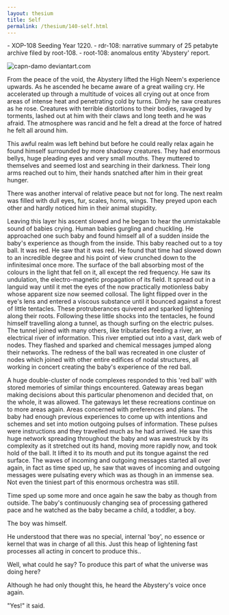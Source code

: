 ```yaml
---
layout: thesium
title: Self
permalink: /thesium/140-self.html
---
```


<div class="data">
- XOP-108 Seeding Year 1220.
- rdr-108: narrative summary of 25 petabyte archive filed by root-108.  
- root-108: anomalous entity 'Abystery' report.
</div>

![capn-damo deviantart.com](https://images-wixmp-ed30a86b8c4ca887773594c2.wixmp.com/f/87157177-c2fc-4877-91ea-2841f6f9bd16/dd28gpf-8276ac78-7030-4f7d-8e09-c62cfbed6323.jpg?token=eyJ0eXAiOiJKV1QiLCJhbGciOiJIUzI1NiJ9.eyJzdWIiOiJ1cm46YXBwOjdlMGQxODg5ODIyNjQzNzNhNWYwZDQxNWVhMGQyNmUwIiwiaXNzIjoidXJuOmFwcDo3ZTBkMTg4OTgyMjY0MzczYTVmMGQ0MTVlYTBkMjZlMCIsIm9iaiI6W1t7InBhdGgiOiJcL2ZcLzg3MTU3MTc3LWMyZmMtNDg3Ny05MWVhLTI4NDFmNmY5YmQxNlwvZGQyOGdwZi04Mjc2YWM3OC03MDMwLTRmN2QtOGUwOS1jNjJjZmJlZDYzMjMuanBnIn1dXSwiYXVkIjpbInVybjpzZXJ2aWNlOmZpbGUuZG93bmxvYWQiXX0.ulM5qWHofQjYnZMVOT8BRtRquOgS5Jd4zLk-qBltlLY)

From the peace of the void, the Abystery lifted the High Neem's experience upwards. As he ascended he became aware of a great wailing cry. He accelerated up through a multitude of voices all crying out at once from areas of intense heat and penetrating cold by turns. Dimly he saw creatures as he rose. Creatures with terrible distortions to their bodies, ravaged by torments, lashed out at him with their claws and long teeth and he was afraid. The atmosphere was rancid and he felt a dread at the force of hatred he felt all around him.

This awful realm was left behind but before he could really relax again he found himself surrounded by more shadowy creatures. They had enormous bellys, huge pleading eyes and very small mouths. They muttered to themselves and seemed lost and searching in their darkness. Their long arms reached out to him, their hands snatched after him in their great hunger.

There was another interval of relative peace but not for long. The next realm was filled with dull eyes, fur, scales, horns, wings. They preyed upon each other and hardly noticed him in their animal stupidity.

Leaving this layer his ascent slowed and he began to hear the unmistakable sound of babies crying. Human babies gurgling and chuckling. He approached one such baby and found himself all of a sudden inside the baby's experience as though from the inside. This baby reached out to a toy ball. It was red. He saw that it was red. He found that time had slowed down to an incredible degree and his point of view crunched down to the infinitesimal once more. The surface of the ball absorbing most of the colours in the light that fell on it, all except the red frequency. He saw its undulation, the electro-magnetic propagation of its field. It spread out in a languid way until it met the eyes of the now practically motionless baby whose apparent size now seemed collosal. The light flipped over in the eye's lens and entered a viscous substance until it bounced against a forest of little tentacles. These protruberances quivered and sparked lightening along their roots. Following these little shocks into the tentacles, he found himself travelling along a tunnel, as though surfing on the electric pulses. The tunnel joined with many others, like tributaries feeding a river, an electrical river of information. This river emptied out into a vast, dark web of nodes. They flashed and sparked and chemical messages jumped along their networks. The redness of the ball was recreated in one cluster of nodes which joined with other entire edifices of nodal structures, all working in concert creating the baby's experience of the red ball.

A huge double-cluster of node complexes responded to this 'red ball' with stored memories of similar things encountered. Gateway areas began making decisions about this particular phenomenon and decided that, on the whole, it was allowed. The gateways let these recreations continue on to more areas again. Areas concerned with preferences and plans. The baby had enough previous experiences to come up with intentions and schemes and set into motion outgoing pulses of information. These pulses were instructions and they travelled much as he had arrived. He saw this huge network spreading throughout the baby and was awestruck by its complexity as it stretched out its hand, moving more rapidly now, and took hold of the ball. It lifted it to its mouth and put its tongue against the red surface. The waves of incoming and outgoing messages started all over again, in fact as time sped up, he saw that waves of incoming and outgoing messages were pulsating every which was as though in an immense sea. Not even the tiniest part of this enormous orchestra was still.

Time sped up some more and once again he saw the baby as though from outside. The baby's continuously changing sea of processing gathered pace and he watched as the baby became a child, a toddler, a boy.

The boy was himself.

He understood that there was no special, internal 'boy', no essence or kernel that was in charge of all this. Just this heap of lightening fast processes all acting in concert to produce this..

Well, what could he say? To produce this part of what the universe was doing here?

Although he had only thought this, he heard the Abystery's voice once again.

"Yes!" it said.
